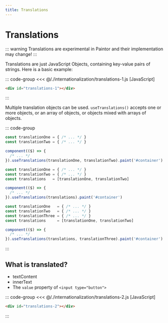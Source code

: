 ```yaml
---
title: Translations
---
```


<script setup>
  import { onMounted } from 'vue'
  
  onMounted(async () => {
    await import('./translations-1.js')
    await import('./translations-2.js')
  })
</script>

# Translations

::: warning
Translations are experimental in Paintor and their implementation may change!
:::

Translations are just JavaScript Objects, containing key-value pairs of strings.
Here is a basic example:

::: code-group
<<< @/./internationalization/translations-1.js [JavaScript]
```html [HTML]
<div id="translations-1"></div>
```
:::

<Badge type="warning" text="example" />
<div class="example">
  <div id="translations-1"></div>
</div>

Multiple translation objects can be used. `useTranslations()` accepts one or
more objects, or an array of objects, or objects mixed with arrays of objects.

::: code-group

```js [Multiple objects]
const translationOne = { /* ... */ }
const translationTwo = { /* ... */ }

component(($) => {
  /* ... */
}).useTranslations(translationOne, translationTwo).paint('#container')
```

```js [Array of objects]
const translationOne = { /* ... */ }
const translationTwo = { /* ... */ }
const translations   = [translationOne, translationTwo]

component(($) => {
  /* ... */
}).useTranslations(translations).paint('#container')
```

```js [Mixed]
const translationOne   = { /* ... */ }
const translationTwo   = { /* ... */ }
const translationThree = { /* ... */ }
const translations     = [translationOne, translationTwo]

component(($) => {
  /* ... */
}).useTranslations(translations, translationThree).paint('#container')
```
:::

## What is translated?

- textContent
- innerText
- The `value` property of `<input type="button">`

::: code-group
<<< @/./internationalization/translations-2.js [JavaScript]
```html [HTML]
<div id="translations-2"></div>
```
:::

<Badge type="warning" text="example" />
<div class="example">
  <div id="translations-2"></div>
</div>
